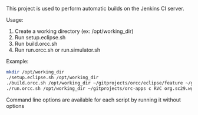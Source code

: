 This project is used to perform automatic builds on the Jenkins CI server.

Usage:
 1. Create a working directory (ex: /opt/working_dir)
 2. Run setup.eclipse.sh
 3. Run build.orcc.sh
 4. Run run.orcc.sh or run.simulator.sh

Example:
```sh
mkdir /opt/working_dir
./setup.eclipse.sh /opt/working_dir
./build.orcc.sh /opt/working_dir ~/gitprojects/orcc/eclipse/feature ~/gitprojects/orcc/eclipse/plugins ~/gitprojects/orcc/eclipse/bundles ~/gitprojects/xronos/eclipse/plugins
./run.orcc.sh /opt/working_dir ~/gitprojects/orc-apps c RVC org.sc29.wg11.mpeg4.part10.php.Top_mpeg4_part10_PHP_decoder ~/cal_outputs
```

Command line options are available for each script by running it without options
